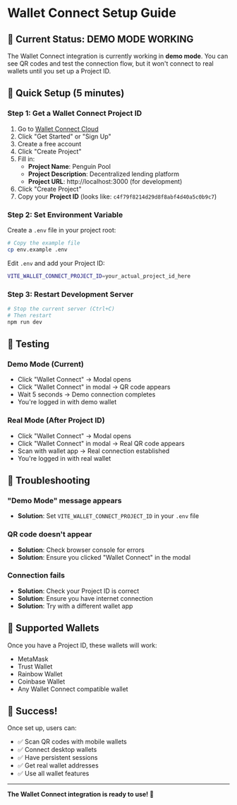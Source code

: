 # Wallet Connect Setup Guide

## 🎯 Current Status: DEMO MODE WORKING

The Wallet Connect integration is currently working in **demo mode**. You can see QR codes and test the connection flow, but it won't connect to real wallets until you set up a Project ID.

## 🚀 Quick Setup (5 minutes)

### Step 1: Get a Wallet Connect Project ID

1. Go to [Wallet Connect Cloud](https://cloud.walletconnect.com)
2. Click "Get Started" or "Sign Up"
3. Create a free account
4. Click "Create Project"
5. Fill in:
   - **Project Name**: Penguin Pool
   - **Project Description**: Decentralized lending platform
   - **Project URL**: http://localhost:3000 (for development)
6. Click "Create Project"
7. Copy your **Project ID** (looks like: `c4f79f8214d29d8f8abf4d40a5c0b9c7`)

### Step 2: Set Environment Variable

Create a `.env` file in your project root:

```bash
# Copy the example file
cp env.example .env
```

Edit `.env` and add your Project ID:

```bash
VITE_WALLET_CONNECT_PROJECT_ID=your_actual_project_id_here
```

### Step 3: Restart Development Server

```bash
# Stop the current server (Ctrl+C)
# Then restart
npm run dev
```

## 🧪 Testing

### Demo Mode (Current)

- Click "Wallet Connect" → Modal opens
- Click "Wallet Connect" in modal → QR code appears
- Wait 5 seconds → Demo connection completes
- You're logged in with demo wallet

### Real Mode (After Project ID)

- Click "Wallet Connect" → Modal opens
- Click "Wallet Connect" in modal → Real QR code appears
- Scan with wallet app → Real connection established
- You're logged in with real wallet

## 🔧 Troubleshooting

### "Demo Mode" message appears

- **Solution**: Set `VITE_WALLET_CONNECT_PROJECT_ID` in your `.env` file

### QR code doesn't appear

- **Solution**: Check browser console for errors
- **Solution**: Ensure you clicked "Wallet Connect" in the modal

### Connection fails

- **Solution**: Check your Project ID is correct
- **Solution**: Ensure you have internet connection
- **Solution**: Try with a different wallet app

## 📱 Supported Wallets

Once you have a Project ID, these wallets will work:

- MetaMask
- Trust Wallet
- Rainbow Wallet
- Coinbase Wallet
- Any Wallet Connect compatible wallet

## 🎉 Success!

Once set up, users can:

- ✅ Scan QR codes with mobile wallets
- ✅ Connect desktop wallets
- ✅ Have persistent sessions
- ✅ Get real wallet addresses
- ✅ Use all wallet features

---

**The Wallet Connect integration is ready to use! 🚀**
